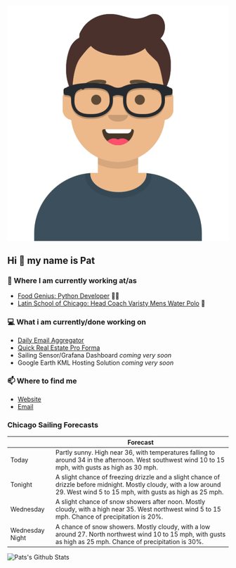[![Social banner for p-j-falconer](https://raw.githubusercontent.com/P-J-FALCONER/P-J-FALCONER/master/assets/avataaars.svg)](https://patfalconer.com/)
## Hi :wave: my name is Pat

### 💼 Where I am currently working at/as
- [Food Genius: Python Developer](https://getfoodgenius.com/) 🍔🐍
- [Latin School of Chicago: Head Coach Varisty Mens Water Polo](https://www.latinschool.org/) 🤽


### 💻 What i am currently/done working on
 - [Daily Email Aggregator](https://github.com/P-J-FALCONER/dott_daily_mail)
 - [Quick Real Estate Pro Forma](https://github.com/P-J-FALCONER/henry)
 - Sailing Sensor/Grafana Dashboard *coming very soon*
 - Google Earth KML Hosting Solution *coming very soon*

### 📫 Where to find me
 - [Website](https://patfalconer.com/)
 - [Email](mailto:patrick.j.falconer@gmail.com)


### Chicago Sailing Forecasts
|   | Forecast  |
|---|---|
| Today | Partly sunny. High near 36, with temperatures falling to around 34 in the afternoon. West southwest wind 10 to 15 mph, with gusts as high as 30 mph. |
| Tonight | A slight chance of freezing drizzle and a slight chance of drizzle before midnight. Mostly cloudy, with a low around 29. West wind 5 to 15 mph, with gusts as high as 25 mph. |
| Wednesday | A slight chance of snow showers after noon. Mostly cloudy, with a high near 35. West northwest wind 5 to 15 mph. Chance of precipitation is 20%. |
| Wednesday Night | A chance of snow showers. Mostly cloudy, with a low around 27. North northwest wind 10 to 15 mph, with gusts as high as 25 mph. Chance of precipitation is 30%. |

![Pats's Github Stats](https://github-readme-stats.vercel.app/api?username=p-j-falconer&show_icons=true&theme=radical)
